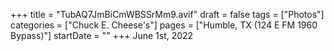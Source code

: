 +++
title = "TubAQ7JmBiCmWBSSrMm9.avif"
draft = false
tags = ["Photos"]
categories = ["Chuck E. Cheese's"]
pages = ["Humble, TX (124 E FM 1960 Bypass)"]
startDate = ""
+++
June 1st, 2022
